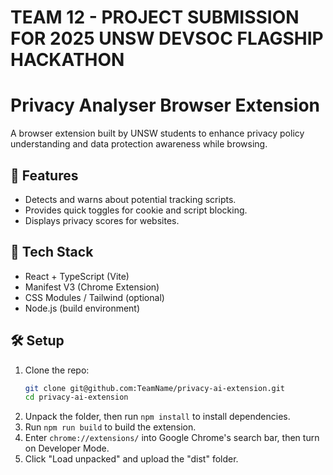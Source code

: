 <h1> TEAM 12 - PROJECT SUBMISSION FOR 2025 UNSW DEVSOC FLAGSHIP HACKATHON </h1>

# Privacy Analyser Browser Extension

A browser extension built by UNSW students to enhance privacy policy understanding and data protection awareness while browsing.

## 🚀 Features
- Detects and warns about potential tracking scripts.
- Provides quick toggles for cookie and script blocking.
- Displays privacy scores for websites.

## 🧩 Tech Stack
- React + TypeScript (Vite)
- Manifest V3 (Chrome Extension)
- CSS Modules / Tailwind (optional)
- Node.js (build environment)

## 🛠️ Setup
1. Clone the repo:
   ```bash
   git clone git@github.com:TeamName/privacy-ai-extension.git
   cd privacy-ai-extension
2. Unpack the folder, then run `npm install` to install dependencies.
3. Run `npm run build` to build the extension.
4. Enter `chrome://extensions/` into Google Chrome's search bar, then turn on Developer Mode.
5. Click "Load unpacked" and upload the "dist" folder.
